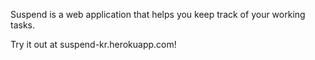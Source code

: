 Suspend is a web application that helps you keep track of your working tasks.

Try it out at suspend-kr.herokuapp.com!
